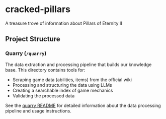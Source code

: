# cracked-pillars

A treasure trove of information about Pillars of Eternity II

## Project Structure

### Quarry (`/quarry`)

The data extraction and processing pipeline that builds our knowledge base.
This directory contains tools for:

- Scraping game data (abilities, items) from the official wiki
- Processing and structuring the data using LLMs
- Creating a searchable index of game mechanics
- Validating the processed data

See the [quarry README](quarry/README.md) for detailed information about
the data processing pipeline and usage instructions.
